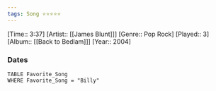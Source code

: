 ```yaml
---
tags: Song ⭐⭐⭐⭐⭐ 
---
```

[Time:: 3:37]
[Artist:: [[James Blunt]]]
[Genre:: Pop Rock]
[Played:: 3]
[Album:: [[Back to Bedlam]]]
[Year:: 2004]
### Dates
````dataview
TABLE Favorite_Song
WHERE Favorite_Song = "Billy"
````